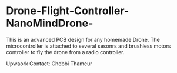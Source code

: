 # Drone-Flight-Controller-NanoMindDrone-
This is an advanced PCB design for any homemade Drone.
The microcontroller is attached to several sesonrs and brushless motors controller to fly the drone from a radio controller.

Upwaork Contact:
Chebbi Thameur
